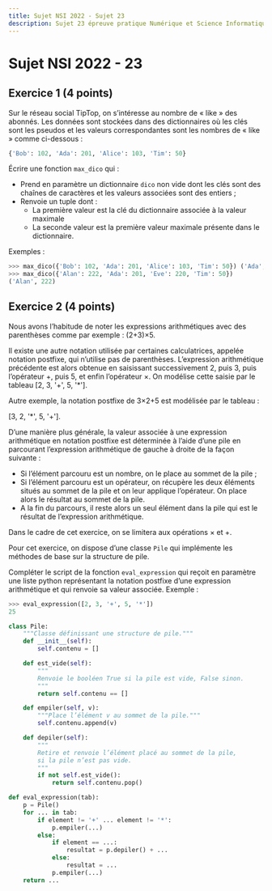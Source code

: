 ```yaml
---
title: Sujet NSI 2022 - Sujet 23
description: Sujet 23 épreuve pratique Numérique et Science Informatique 2022
---
```


# Sujet NSI 2022 - 23

## Exercice 1 (4 points)

Sur le réseau social TipTop, on s’intéresse au nombre de « like » des abonnés. Les données sont stockées dans des dictionnaires où les clés sont les pseudos et les valeurs correspondantes sont les nombres de « like » comme ci-dessous :

```py
{'Bob': 102, 'Ada': 201, 'Alice': 103, 'Tim': 50}
```

Écrire une fonction `max_dico` qui :

- Prend en paramètre un dictionnaire `dico` non vide dont les clés sont des chaînes de caractères et les valeurs associées sont des entiers ;
- Renvoie un tuple dont :
  - La première valeur est la clé du dictionnaire associée à la valeur maximale
  - La seconde valeur est la première valeur maximale présente dans le dictionnaire.

Exemples :

```py
>>> max_dico({'Bob': 102, 'Ada': 201, 'Alice': 103, 'Tim': 50}) ('Ada', 201)
>>> max_dico({'Alan': 222, 'Ada': 201, 'Eve': 220, 'Tim': 50})
('Alan', 222)
```

## Exercice 2 (4 points)

Nous avons l’habitude de noter les expressions arithmétiques avec des parenthèses comme par exemple : (2+3)×5.

Il existe une autre notation utilisée par certaines calculatrices, appelée notation postfixe, qui n’utilise pas de parenthèses. L’expression arithmétique précédente est alors obtenue en saisissant successivement 2, puis 3, puis l’opérateur +, puis 5, et enfin l’opérateur ×. On modélise cette saisie par le tableau [2, 3, '+', 5, '*'].

Autre exemple, la notation postfixe de 3×2+5 est modélisée par le tableau :

[3, 2, '*', 5, '+'].

D’une manière plus générale, la valeur associée à une expression arithmétique en notation postfixe est déterminée à l’aide d’une pile en parcourant l’expression arithmétique de gauche à droite de la façon suivante :

- Si l’élément parcouru est un nombre, on le place au sommet de la pile ;
- Si l’élément parcouru est un opérateur, on récupère les deux éléments situés au sommet de la pile et on leur applique l’opérateur. On place alors le résultat au sommet de la pile.
- A la fin du parcours, il reste alors un seul élément dans la pile qui est le résultat de l’expression arithmétique.

Dans le cadre de cet exercice, on se limitera aux opérations × et +.

Pour cet exercice, on dispose d’une classe `Pile` qui implémente les méthodes de base sur la structure de pile.

Compléter le script de la fonction `eval_expression` qui reçoit en paramètre une liste python représentant la notation postfixe d’une expression arithmétique et qui renvoie sa valeur associée.
Exemple :

```py
>>> eval_expression([2, 3, '+', 5, '*'])
25
```

```python
class Pile:
    """Classe définissant une structure de pile."""
    def __init__(self):
        self.contenu = []

    def est_vide(self):
        """
        Renvoie le booléen True si la pile est vide, False sinon.
        """
        return self.contenu == []

    def empiler(self, v):
        """Place l’élément v au sommet de la pile."""
        self.contenu.append(v)

    def depiler(self):
        """
        Retire et renvoie l’élément placé au sommet de la pile,
        si la pile n’est pas vide.
        """
        if not self.est_vide():
            return self.contenu.pop()

def eval_expression(tab):
    p = Pile()
    for ... in tab:
        if element != '+' ... element != '*':
            p.empiler(...)
        else:
            if element == ...:
                resultat = p.depiler() + ...
            else:
                resultat = ...
            p.empiler(...)
    return ...
```

